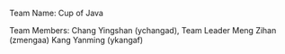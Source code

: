 
Team Name: Cup of Java

Team Members:
	 Chang Yingshan (ychangad), Team Leader
	 Meng Zihan (zmengaa)
	 Kang Yanming (ykangaf)